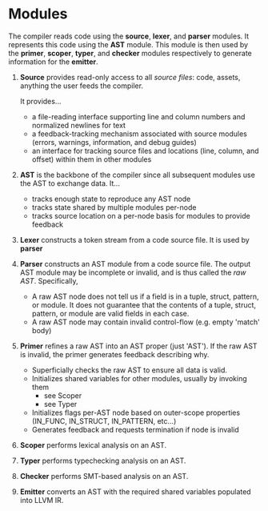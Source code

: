 # Modules

The compiler reads code using the **source**, **lexer**, and **parser** modules. It represents this code using the **AST** module. This module is then used by the **primer**, **scoper**, **typer**, and **checker** modules respectively to generate information for the **emitter**.

1. **Source** provides read-only access to all *source files*: code, assets, anything the user feeds the compiler.

   It provides...

   - a file-reading interface supporting line and column numbers and normalized newlines for text
   - a feedback-tracking mechanism associated with source modules (errors, warnings, information, and debug guides)
   - an interface for tracking source files and locations (line, column, and offset) within them in other modules

2. **AST** is the backbone of the compiler since all subsequent modules use the AST to exchange data. It...

   - tracks enough state to reproduce any AST node
   - tracks state shared by multiple modules per-node
   - tracks source location on a per-node basis for modules to provide feedback

3. **Lexer** constructs a token stream from a code source file. It is used by **parser**

4. **Parser** constructs an AST module from a code source file. The output AST module may be incomplete or invalid, and is thus called the *raw AST*. Specifically,

   - A raw AST node does not tell us if a field is in a tuple, struct, pattern, or module. It does not guarantee that the contents of a tuple, struct, pattern, or module are valid fields in each case.
   - A raw AST node may contain invalid control-flow (e.g. empty 'match' body)

5. **Primer** refines a raw AST into an AST proper (just 'AST'). If the raw AST is invalid, the primer generates feedback describing why.

   - Superficially checks the raw AST to ensure all data is valid.
   - Initializes shared variables for other modules, usually by invoking them
     - see Scoper
     - see Typer
   - Initializes flags per-AST node based on outer-scope properties (IN_FUNC, IN_STRUCT, IN_PATTERN, etc...)
   - Generates feedback and requests termination if node is invalid

5. **Scoper** performs lexical analysis on an AST.
6. **Typer** performs typechecking analysis on an AST.
7. **Checker** performs SMT-based analysis on an AST.
8. **Emitter** converts an AST with the required shared variables populated into LLVM IR.
